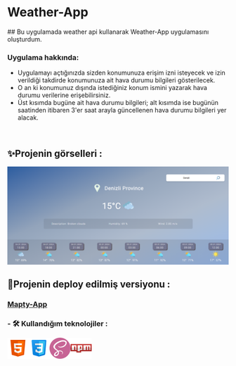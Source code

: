 
<h1>Weather-App</h1>
## Bu uygulamada weather api kullanarak  Weather-App uygulamasını oluşturdum.

### Uygulama hakkında:
* Uygulamayı açtığınızda sizden konumunuza erişim izni isteyecek ve izin verildiği takdirde konumunuza ait hava durumu bilgileri gösterilecek.
* O an ki konumunuz dışında istediğiniz konum ismini yazarak hava durumu verilerine erişebilirsiniz.
* Üst kısımda bugüne ait hava durumu bilgileri; alt kısımda ise bugünün saatinden itibaren 3'er saat arayla güncellenen hava durumu bilgileri yer alacak.
<br>

## ✨Projenin görselleri :
<img src="./readme-img/weatherApp2.png">


## 🔴Projenin deploy edilmiş versiyonu :
 <h3><a href="https://weather-app-betul.netlify.app/">Mapty-App</a></h3>

### - 🛠 Kullandığım teknolojiler :
<div style ="display:flex;">
<img src="./icon/html-icon.png"/
 ><img src="./icon/css-icon.png"/>
 <img src="./icon/sass-icon.png"/>
 <img src="./icon/npm-icon.png"/>
</div>


